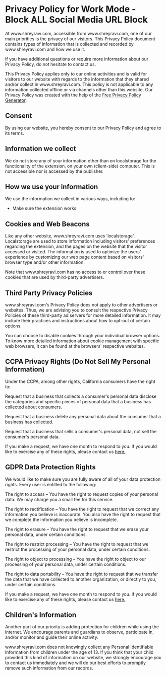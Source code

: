 <h1>Privacy Policy for Work Mode - Block ALL Social Media URL Block</h1>

<p>At www.shreyravi.com, accessible from www.shreyravi.com, one of our main priorities is the privacy of our visitors. This Privacy Policy document contains types of information that is collected and recorded by www.shreyravi.com and how we use it.</p>

<p>If you have additional questions or require more information about our Privacy Policy, do not hesitate to contact us.</p>

<p>This Privacy Policy applies only to our online activities and is valid for visitors to our website with regards to the information that they shared and/or collect in www.shreyravi.com. This policy is not applicable to any information collected offline or via channels other than this website. Our Privacy Policy was created with the help of the <a href="https://www.privacypolicygenerator.info">Free Privacy Policy Generator</a>.</p>

<h2>Consent</h2>

<p>By using our website, you hereby consent to our Privacy Policy and agree to its terms.</p>

<h2>Information we collect</h2>

We do not store any of your information other than on localstorage for the functionality of the extension, on your own (client-side) computer. This is not accessible nor is accessed by the publisher.

<h2>How we use your information</h2>

<p>We use the information we collect in various ways, including to:</p>

<ul>
<li>Make sure the extension works</li>
</ul>

<h2>Cookies and Web Beacons</h2>

<p>Like any other website, www.shreyravi.com uses 'localstorage'. Localstorage are used to store information including visitors' preferences regarding the extension, and the pages on the website that the visitor accessed or visited. The information is used to optimize the users' experience by customizing our web page content based on visitors' browser type and/or other information.</p>

<p>Note that www.shreyravi.com has no access to or control over these cookies that are used by third-party advertisers.</p>

<h2>Third Party Privacy Policies</h2>

<p>www.shreyravi.com's Privacy Policy does not apply to other advertisers or websites. Thus, we are advising you to consult the respective Privacy Policies of these third-party ad servers for more detailed information. It may include their practices and instructions about how to opt-out of certain options. </p>

<p>You can choose to disable cookies through your individual browser options. To know more detailed information about cookie management with specific web browsers, it can be found at the browsers' respective websites.</p>

<h2>CCPA Privacy Rights (Do Not Sell My Personal Information)</h2>

<p>Under the CCPA, among other rights, California consumers have the right to:</p>
<p>Request that a business that collects a consumer's personal data disclose the categories and specific pieces of personal data that a business has collected about consumers.</p>
<p>Request that a business delete any personal data about the consumer that a business has collected.</p>
<p>Request that a business that sells a consumer's personal data, not sell the consumer's personal data.</p>
<p>If you make a request, we have one month to respond to you. If you would like to exercise any of these rights, please contact us <a href="www.shreyravi.com/contact">here.</a></p>

<h2>GDPR Data Protection Rights</h2>

<p>We would like to make sure you are fully aware of all of your data protection rights. Every user is entitled to the following:</p>
<p>The right to access – You have the right to request copies of your personal data. We may charge you a small fee for this service.</p>
<p>The right to rectification – You have the right to request that we correct any information you believe is inaccurate. You also have the right to request that we complete the information you believe is incomplete.</p>
<p>The right to erasure – You have the right to request that we erase your personal data, under certain conditions.</p>
<p>The right to restrict processing – You have the right to request that we restrict the processing of your personal data, under certain conditions.</p>
<p>The right to object to processing – You have the right to object to our processing of your personal data, under certain conditions.</p>
<p>The right to data portability – You have the right to request that we transfer the data that we have collected to another organization, or directly to you, under certain conditions.</p>
<p>If you make a request, we have one month to respond to you. If you would like to exercise any of these rights, please contact us <a href="www.shreyravi.com/contact">here.</a></p>

<h2>Children's Information</h2>

<p>Another part of our priority is adding protection for children while using the internet. We encourage parents and guardians to observe, participate in, and/or monitor and guide their online activity.</p>

<p>www.shreyravi.com does not knowingly collect any Personal Identifiable Information from children under the age of 13. If you think that your child provided this kind of information on our website, we strongly encourage you to contact us immediately and we will do our best efforts to promptly remove such information from our records.</p>
